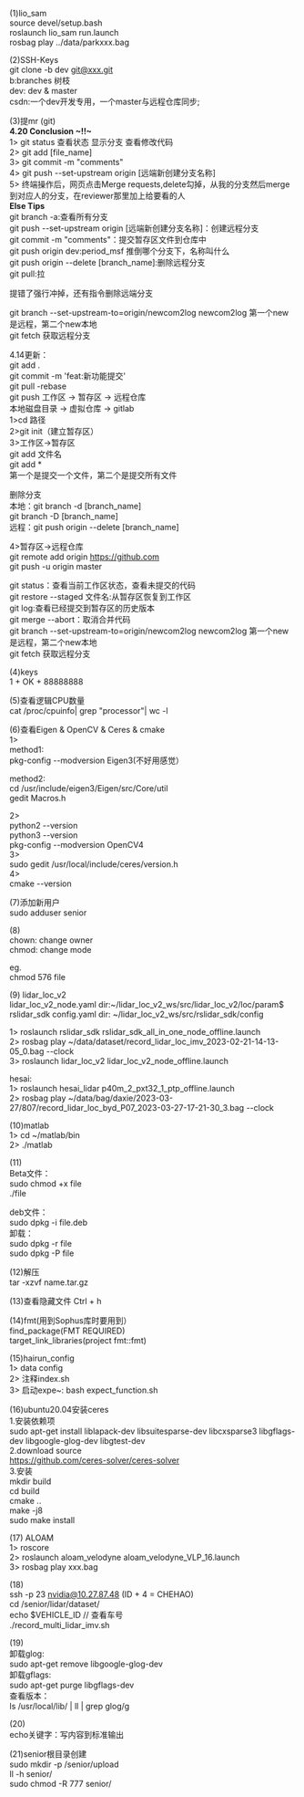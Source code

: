 (1)lio_sam   
source devel/setup.bash   
roslaunch lio_sam run.launch   
rosbag play ../data/parkxxx.bag   
   
(2)SSH-Keys   
git clone -b dev git@xxx.git   
b:branches 树枝   
dev: dev & master   
csdn:一个dev开发专用，一个master与远程仓库同步;   

(3)提mr (git)   
**4.20 Conclusion ~!!~**    
1> git status 查看状态 显示分支 查看修改代码        
2> git add [file_name]        
3> git commit -m "comments"      
4> git push --set-upstream origin [远端新创建分支名称]       
5> 终端操作后，网页点击Merge requests,delete勾掉，从我的分支然后merge到对应人的分支，在reviewer那里加上给要看的人      
**Else Tips**   
git branch -a:查看所有分支   
git push --set-upstream origin [远端新创建分支名称]：创建远程分支   
git commit -m "comments"：提交暂存区文件到仓库中   
git push origin dev:period_msf 推倒哪个分支下，名称叫什么   
git push origin --delete [branch_name]:删除远程分支   
git pull:拉   
          
提错了强行冲掉，还有指令删除远端分支    
    
git branch --set-upstream-to=origin/newcom2log newcom2log 第一个new是远程，第二个new本地             
git fetch 获取远程分支      
               
4.14更新：         
git add .          
git commit -m 'feat:新功能提交'         
git pull -rebase         
git push
工作区            ->     暂存区        ->    远程仓库              
本地磁盘目录      ->     虚拟仓库      ->     gitlab             
1>cd 路径                
2>git init（建立暂存区）           
3>工作区->暂存区         
git add 文件名             
git add *                       
第一个是提交一个文件，第二个是提交所有文件        

删除分支     
本地：git branch -d [branch_name]        
      git branch -D [branch_name]      
远程：git push origin --delete [branch_name]           
       
4>暂存区->远程仓库                               
git remote add origin https://github.com           
git push -u origin master       
        
git status：查看当前工作区状态，查看未提交的代码             
git restore --staged 文件名:从暂存区恢复到工作区          
git log:查看已经提交到暂存区的历史版本         
git merge --abort：取消合并代码   
git branch --set-upstream-to=origin/newcom2log newcom2log 第一个new是远程，第二个new本地         
git fetch 获取远程分支         
    
(4)keys       
1 + OK + 88888888     
   
(5)查看逻辑CPU数量          
cat /proc/cpuinfo| grep "processor"| wc -l       
                                        
(6)查看Eigen & OpenCV & Ceres & cmake             
1>            
method1:                                  
pkg-config --modversion Eigen3(不好用感觉）        
            
method2:                                       
cd /usr/include/eigen3/Eigen/src/Core/util       
gedit Macros.h              
        
2>               
python2 --version           
python3 --version                    
pkg-config --modversion OpenCV4            
3>                                              
sudo gedit /usr/local/include/ceres/version.h        
4>                 
cmake --version             
                  
(7)添加新用户      
sudo adduser senior   
   
(8)                    
chown: change owner        
chmod: change mode           
         
eg.          
chmod 576 file          
                         
(9) lidar_loc_v2               
lidar_loc_v2_node.yaml dir:~/lidar_loc_v2_ws/src/lidar_loc_v2/loc/param$    
rslidar_sdk config.yaml dir: ~/lidar_loc_v2_ws/src/rslidar_sdk/config    
        
1> roslaunch rslidar_sdk rslidar_sdk_all_in_one_node_offline.launch                    
2> rosbag play ~/data/dataset/record_lidar_loc_imv_2023-02-21-14-13-05_0.bag --clock   
3> roslaunch lidar_loc_v2 lidar_loc_v2_node_offline.launch     
   
hesai:  
1> roslaunch hesai_lidar p40m_2_pxt32_1_ptp_offline.launch   
2> rosbag play ~/data/bag/daxie/2023-03-27/807/record_lidar_loc_byd_P07_2023-03-27-17-21-30_3.bag --clock   
   
(10)matlab          
1> cd ~/matlab/bin      
2> ./matlab    
     
(11)   
Beta文件：   
sudo chmod +x file     
./file       

deb文件：                
sudo dpkg -i file.deb       
卸载：         
sudo dpkg -r file        
sudo dpkg -P file       
        
(12)解压                   
tar -xzvf name.tar.gz          
                            
(13)查看隐藏文件 Ctrl + h         
                                
(14)fmt(用到Sophus库时要用到）    
find_package(FMT REQUIRED)       
target_link_libraries(project fmt::fmt)          
     
(15)hairun_config           
1> data config         
2> 注释index.sh         
3> 启动expe~: bash expect_function.sh             

(16)ubuntu20.04安装ceres            
1.安装依赖项           
sudo apt-get install  liblapack-dev libsuitesparse-dev libcxsparse3 libgflags-dev libgoogle-glog-dev libgtest-dev          
2.download source           
https://github.com/ceres-solver/ceres-solver           
3.安装        
mkdir build        
cd build       
cmake ..        
make -j8         
sudo make install        
         
(17) ALOAM       
1> roscore        
2> roslaunch aloam_velodyne aloam_velodyne_VLP_16.launch        
3> rosbag play xxx.bag          
        
(18)         
ssh -p 23 nvidia@10.27.87.48  (ID + 4 = CHEHAO)        
cd /senior/lidar/dataset/          
echo $VEHICLE_ID     // 查看车号          
./record_multi_lidar_imv.sh        
        
(19)          
卸载glog:       
sudo apt-get remove libgoogle-glog-dev          
卸载gflags:        
sudo apt-get purge libgflags-dev       
查看版本：        
ls /usr/local/lib/ | ll | grep glog/g         
      
(20)        
echo关键字：写内容到标准输出             
         
(21)senior根目录创建          
sudo mkdir -p /senior/upload       
ll -h senior/     
sudo chmod -R 777 senior/        
              















































